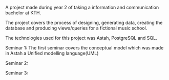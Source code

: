 A project made during year 2 of taking a information and communication bachelor at KTH. 

The project covers the process of designing, generating data, creating the database and producing views/queries for a fictional music school.

The technologies used for this project was Astah, PostgreSQL and SQL.

Seminar 1: The first seminar covers the conceptual model which was made in Astah a Unified modelling language(UML)

Seminar 2:

Seminar 3:
